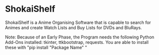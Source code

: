 # ShokaiShelf
ShokaiShelf is a Anime Organising Software that is capable to search for Animes and create Watch Lists and Buy Lists for DVDs and  BluRays.

Note: Because of an Early Phase, the Program needs the following Python Add-Ons installed: tkinter, ttkbootstrap, requests. 
You are able to install these with "pip install "Package Name" "

